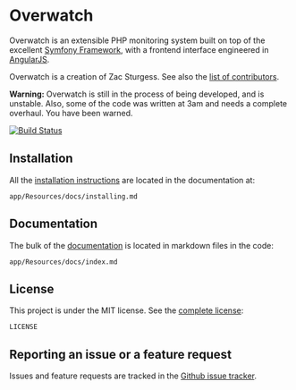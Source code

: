 # Overwatch

Overwatch is an extensible PHP monitoring system built on top of the excellent [Symfony Framework](https://github.com/symfony/symfony-standard), with a frontend interface engineered in [AngularJS](https://angularjs.org/).

Overwatch is a creation of Zac Sturgess. See also the [list of contributors](https://github.com/zsturgess/overwatch/graphs/contributors).

**Warning:** Overwatch is still in the process of being developed, and is unstable. Also, some of the code was written at 3am and needs a complete overhaul. You have been warned.

[![Build Status](https://api.travis-ci.org/zsturgess/overwatch.svg?branch=master)](https://travis-ci.org/zsturgess/overwatch/)

Installation
------------

All the [installation instructions](app/Resources/docs/installing.md) are located in the documentation at:

    app/Resources/docs/installing.md

Documentation
-------------

The bulk of the [documentation](app/Resources/docs/index.md) is located in markdown files in the code:

    app/Resources/docs/index.md

License
-------

This project is under the MIT license. See the [complete license](LICENSE):

    LICENSE


Reporting an issue or a feature request
---------------------------------------

Issues and feature requests are tracked in the [Github issue tracker](https://github.com/zsturgess/overwatch/issues).
